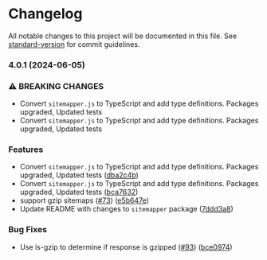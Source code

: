 # Changelog

All notable changes to this project will be documented in this file. See [standard-version](https://github.com/conventional-changelog/standard-version) for commit guidelines.

### 4.0.1 (2024-06-05)


### ⚠ BREAKING CHANGES

* Convert `sitemapper.js` to TypeScript and add type definitions. Packages upgraded, Updated tests
* Convert `sitemapper.js` to TypeScript and add type definitions. Packages upgraded, Updated tests

### Features

* Convert `sitemapper.js` to TypeScript and add type definitions. Packages upgraded, Updated tests ([dba2c4b](https://github.com/yeskiy/sitemapper/commit/dba2c4b7ea2426340de50b6a91c2365f0ca2064e))
* Convert `sitemapper.js` to TypeScript and add type definitions. Packages upgraded, Updated tests ([bca7632](https://github.com/yeskiy/sitemapper/commit/bca7632e57a2729bfbcab1558ebadea3edba8663))
* support gzip sitemaps ([#73](https://github.com/yeskiy/sitemapper/issues/73)) ([e5b647e](https://github.com/yeskiy/sitemapper/commit/e5b647e647144ae2940e3c15a1847b80de4311b4))
* Update README with changes to `sitemapper` package ([7ddd3a8](https://github.com/yeskiy/sitemapper/commit/7ddd3a87ae2abdabd668ff8000b30eafab3ac503))


### Bug Fixes

* Use is-gzip to determine if response is gzipped ([#93](https://github.com/yeskiy/sitemapper/issues/93)) ([bce0974](https://github.com/yeskiy/sitemapper/commit/bce0974e1851515cf440d181332dfef02018eb13))
